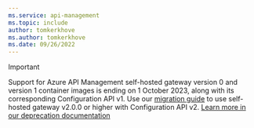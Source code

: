 ```yaml
---
ms.service: api-management
ms.topic: include
author: tomkerkhove
ms.author: tomkerkhove
ms.date: 09/26/2022
---
```


> [!IMPORTANT]
> Support for Azure API Management self-hosted gateway version 0 and version 1 container images is ending on 1 October 2023, along with its corresponding Configuration API v1. Use our [migration guide](./../../self-hosted-gateway-migration-guide.md) to use self-hosted gateway v2.0.0 or higher with Configuration API v2. [Learn more in our deprecation documentation](./../../breaking-changes/self-hosted-gateway-v0-v1-retirement-oct-2023.md)